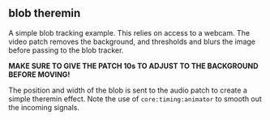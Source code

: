 blob theremin
----------------

A simple blob tracking example.  This relies on access to a webcam. 
The video patch removes the background, and thresholds and blurs the 
image before passing to the blob tracker. 

**MAKE SURE TO GIVE THE PATCH 10s TO ADJUST TO THE BACKGROUND BEFORE MOVING!**

The position and width of the blob is sent to the audio patch to create 
a simple theremin effect.  Note the use of `core:timing:animator` to smooth 
out the incoming signals.
